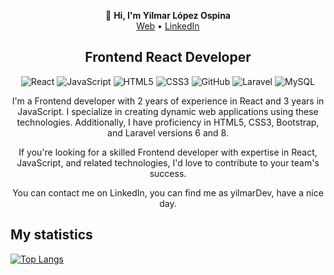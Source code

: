 <p align="center">
  👋 <b>Hi, I'm Yilmar López Ospina</b><br>
  <a href="https://yilmar.dev">Web</a> • 
  <a href="https://www.linkedin.com/in/yilmardev/">LinkedIn</a>
</p>

<h2 align="center">Frontend React Developer</h2>

<div align="center">
  
![React](https://img.shields.io/badge/react-%2320232a.svg?style=for-the-badge&logo=react&logoColor=%2361DAFB)
![JavaScript](https://img.shields.io/badge/javascript-%23323330.svg?style=for-the-badge&logo=javascript&logoColor=%23F7DF1E)
![HTML5](https://img.shields.io/badge/html5-%23E34F26.svg?style=for-the-badge&logo=html5&logoColor=white)
![CSS3](https://img.shields.io/badge/css3-%231572B6.svg?style=for-the-badge&logo=css3&logoColor=white)
![GitHub](https://img.shields.io/badge/github-%23121011.svg?style=for-the-badge&logo=github&logoColor=white)
![Laravel](https://img.shields.io/badge/laravel-%23FF2D20.svg?style=for-the-badge&logo=laravel&logoColor=white)
![MySQL](https://img.shields.io/badge/mysql-%2300f.svg?style=for-the-badge&logo=mysql&logoColor=white)
  
</div>

<p align="center">
I'm a Frontend developer with 2 years of experience in React and 3 years in JavaScript. I specialize in creating dynamic web applications using these technologies. Additionally, I have proficiency in HTML5, CSS3, Bootstrap, and Laravel versions 6 and 8.
</p>

<p align="center">
If you're looking for a skilled Frontend developer with expertise in React, JavaScript, and related technologies, I'd love to contribute to your team's success.
</p>

<p align="center">
You can contact me on LinkedIn, you can find me as yilmarDev, have a nice day.
</p>
  
## My statistics
[![Top Langs](https://github-readme-stats.vercel.app/api/top-langs/?username=yilmarDev)](https://github.com/anuraghazra/github-readme-stats)
